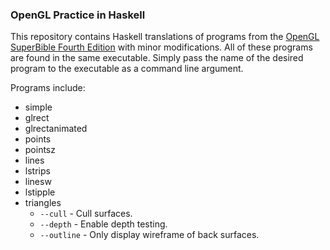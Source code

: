 ### OpenGL Practice in Haskell

This repository contains Haskell translations of programs from the
[OpenGL SuperBible Fourth Edition](http://www.openglsuperbible.com/) with minor
modifications. All of these programs are found in the same executable. Simply
pass the name of the desired program to the executable as a command line
argument.

Programs include:
 * simple
 * glrect
 * glrectanimated
 * points
 * pointsz
 * lines
 * lstrips
 * linesw
 * lstipple
 * triangles
   * `--cull` - Cull surfaces.
   * `--depth` - Enable depth testing.
   * `--outline` - Only display wireframe of back surfaces.
